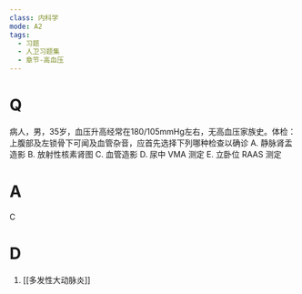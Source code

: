 ```yaml
---
class: 内科学
mode: A2
tags:
  - 习题
  - 人卫习题集
  - 章节-高血压
---
```


# Q
病人，男，35岁，血压升高经常在180/105mmHg左右，无高血压家族史。体检：上腹部及左锁骨下可闻及血管杂音，应首先选择下列哪种检查以确诊
A. 静脉肾盂造影 
B. 放射性核素肾图
C. 血管造影 
D. 尿中 VMA 测定
E. 立卧位 RAAS 测定
# A
C
# D
1. [[多发性大动脉炎]]